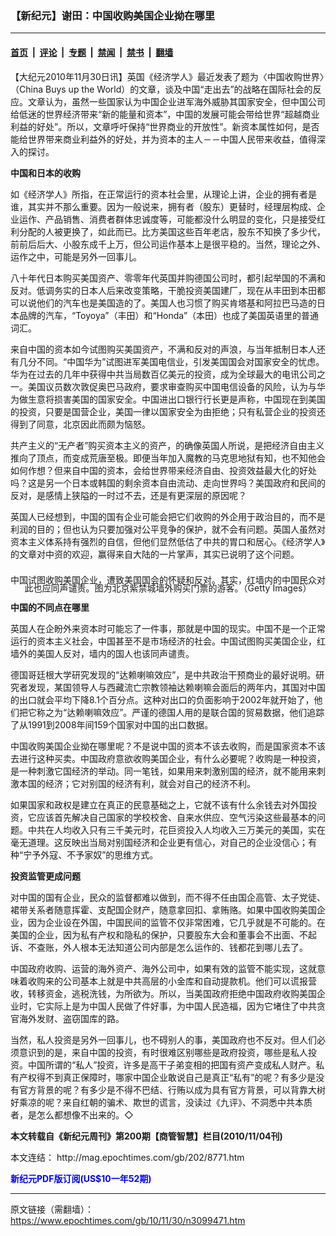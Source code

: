 ### 【新纪元】谢田：中国收购美国企业拗在哪里

---

#### [首页](../../../..?n3099471) &nbsp;|&nbsp; [评论](../../../../../epoch-comment?n3099471) &nbsp;|&nbsp; [专题](../../../../../epoch-special?n3099471) &nbsp;|&nbsp; [禁闻](../../../../../epoch-news?n3099471) &nbsp;|&nbsp; [禁书](../../../../../books?n3099471) &nbsp;|&nbsp; [翻墙](https://github.com/gfw-breaker/nogfw/blob/master/README.md?n3099471)


<div class="post_content" id="artbody" itemprop="articleBody">
 <!-- article content begin -->
 <p>
  【大纪元2010年11月30日讯】英国《经济学人》最近发表了题为〈中国收购世界〉（China Buys up the World）的文章，谈及中国“走出去”的战略在国际社会的反应。文章认为，虽然一些国家认为中国企业进军海外威胁其国家安全，但中国公司给低迷的世界经济带来“新的能量和资本”，中国的发展可能会带给世界“超越商业利益的好处”。所以，文章呼吁保持“世界商业的开放性”。新资本属性如何，是否能给世界带来商业利益外的好处，并为资本的主人－－中国人民带来收益，值得深入的探讨。
 </p>
 <p>
  <b>
   中国和日本的收购
  </b>
 </p>
 <p>
  如《经济学人》所指，在正常运行的资本社会里，从理论上讲，企业的拥有者是谁，其实并不那么重要。因为一般说来，拥有者（股东）更替时，经理层构成、企业运作、产品销售、消费者群体忠诚度等，可能都没什么明显的变化，只是接受红利分配的人被更换了，如此而已。比方美国这些百年老店，股东不知换了多少代，前前后后大、小股东成千上万，但公司运作基本上是很平稳的。当然，理论之外、运作之中，可能是另外一回事儿。
 </p>
 <p>
  八十年代日本购买美国资产、零零年代英国并购德国公司时，都引起举国的不满和反对。低调务实的日本人后来改变策略，干脆投资美国建厂，现在从丰田到本田都可以说他们的汽车也是美国造的了。美国人也习惯了购买肯塔基和阿拉巴马造的日本品牌的汽车，“Toyoya”（丰田）和“Honda”（本田）也成了美国英语里的普通词汇。
 </p>
 <p>
  来自中国的资本如今试图购买美国资产，不满和反对的声浪，与当年抵制日本人还有几分不同。“中国华为”试图进军美国电信业，引发美国国会对国家安全的忧虑。华为在过去的几年中获得中共当局数百亿美元的投资，成为全球最大的电讯公司之一。美国议员数次敦促奥巴马政府，要求审查购买中国电信设备的风险，认为与华为做生意将损害美国的国家安全。中国进出口银行行长更是声称，中国现在到美国的投资，只要是国营企业，美国一律以国家安全为由拒绝；只有私营企业的投资还得到了同意，北京因此而颇为恼怒。
 </p>
 <p>
  共产主义的“无产者”购买资本主义的资产，的确像英国人所说，是把经济自由主义推向了顶点，而变成荒唐至极。即便当年加入魔教的马克思地狱有知，也不知他会如何作想？但来自中国的资本，会给世界带来经济自由、投资效益最大化的好处吗？这是另一个日本或韩国的剩余资本自由流动、走向世界吗？美国政府和民间的反对，是感情上狭隘的一时过不去，还是有更深层的原因呢？
 </p>
 <p>
  英国人已经想到，中国的国有企业可能会把它们收购的外企用于政治目的，而不是利润的目的；但也认为只要加强对公平竞争的保护，就不会有问题。英国人虽然对资本主义体系持有强烈的自信，但他们显然低估了中共的胃口和居心。《经济学人》的文章对中资的欢迎，赢得来自大陆的一片掌声，其实已说明了这个问题。
 </p>
 <p>
  <!--image v 1.5-->
 </p>
 <div style="line-height: 90%; text-align: center;">
  <br/>
  <span class="bn12">
   中国试图收购美国企业，遭致美国国会的怀疑和反对。其实，红墙内的中国民众对此也应同声谴责。图为北京紫禁城墙外购买门票的游客。（Getty Images）
  </span>
 </div>
 <p>
  <!-- -->
 </p>
 <p>
  <b>
   中国的不同点在哪里
  </b>
 </p>
 <p>
  英国人在企盼外来资本时可能忘了一件事，那就是中国的现实。中国不是一个正常运行的资本主义社会，中国甚至不是市场经济的社会。中国试图购买美国企业，红墙外的美国人反对，墙内的国人也该同声谴责。
 </p>
 <p>
  德国哥廷根大学研究发现的“达赖喇嘛效应”，是中共政治干预商业的最好说明。研究者发现，某国领导人与西藏流亡宗教领袖达赖喇嘛会面后的两年内，其国对中国的出口就会平均下降8.1个百分点。这种对出口的负面影响于2002年就开始了，他们把它称之为“达赖喇嘛效应”。严谨的德国人用的是联合国的贸易数据，他们追踪了从1991到2008年间159个国家对中国的出口数据。
 </p>
 <p>
  中国收购美国企业拗在哪里呢？不是说中国的资本不该去收购，而是国家资本不该去进行这种买卖。中国政府意欲收购美国企业，有什么必要呢？收购是一种投资，是一种刺激它国经济的举动。同一笔钱，如果用来刺激别国的经济，就不能用来刺激本国的经济；它对别国的经济有利，就会对自己的经济不利。
 </p>
 <p>
  如果国家和政权是建立在真正的民意基础之上，它就不该有什么余钱去对外国投资，它应该首先解决自己国家的学校校舍、自来水供应、空气污染这些最基本的问题。中共在人均收入只有三千美元时，花巨资投入人均收入三万美元的美国，实在毫无道理。这反映出当局对别国经济和企业更有信心，对自己的企业没信心；有种“宁予外寇、不予家奴”的思维方式。
 </p>
 <p>
  <b>
   投资监管更成问题
  </b>
 </p>
 <p>
  对中国的国有企业，民众的监督都难以做到，而不得不任由国企高管、太子党徒、裙带关系者随意挥霍、支配国企财产，随意拿回扣、拿贿赂。如果中国收购美国企业，因为企业设在外国，中国民间的监管不仅非常困难，它几乎就是不可能的。在美国的企业，因为私有产权和隐私的保护，只要股东大会和董事会不出面、不起诉、不查账，外人根本无法知道公司内部是怎么运作的、钱都花到哪儿去了。
 </p>
 <p>
  中国政府收购、运营的海外资产、海外公司中，如果有效的监管不能实现，这就意味着收购来的公司基本上就是中共高层的小金库和自动提款机。他们可以谎报营收，转移资金，逃税洗钱，为所欲为。所以，当美国政府拒绝中国政府收购美国企业时，它实际上是为中国人民做了件好事，为中国人民造福，因为它堵住了中共贪官海外发财、盗窃国库的路。
 </p>
 <p>
  当然，私人投资是另外一回事儿，也不碍别人的事，美国政府也不反对。但人们必须意识到的是，来自中国的投资，有时很难区别哪些是政府投资，哪些是私人投资。中国所谓的“私人”投资，许多是高干子弟变相的把国有资产变成私人财产。私有产权得不到真正保障时，哪家中国企业敢说自己是真正“私有”的呢？有多少是没有官方背景的呢？有多少是不得不巴结、行贿以成为具有官方背景，可以背靠大树好乘凉的呢？来自红朝的骗术、欺世的谎言，没读过《九评》、不洞悉中共本质者，是怎么都想像不出来的。◇
 </p>
 <p>
  <b>
   本文转载自《新纪元周刊》第200期【商管智慧】栏目(2010/11/04刊)
  </b>
 </p>
 <p>
  本文连结：
  <ok href=" http://mag.epochtimes.com/gb/202/8771.htm " target="_blank">
   http://mag.epochtimes.com/gb/202/8771.htm
  </ok>
 </p>
 <p>
  <ok href="http://mag.epochtimes.com/pdfmag/home.html">
   <font color="blue">
    <b>
     新纪元PDF版订阅(US$10一年52期)
    </b>
   </font>
  </ok>
 </p>
 <!-- article content end -->
 <div id="below_article_ad">
 </div>
</div>


---

原文链接（需翻墙）：https://www.epochtimes.com/gb/10/11/30/n3099471.htm